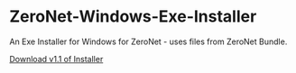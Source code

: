 # ZeroNet-Windows-Exe-Installer
An Exe Installer for Windows for ZeroNet - uses files from ZeroNet Bundle.

[Download v1.1 of Installer](https://github.com/krixano/ZeroNet-Windows-Exe-Installer/releases/download/1.1/ZeroNetInstaller.exe)
